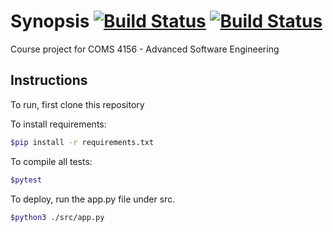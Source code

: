 # Synopsis [![Build Status](https://travis-ci.com/Deep-Optimum/BackEnd.svg?branch=main)](https://travis-ci.com/Deep-Optimum/BackEnd) [![Build Status](https://travis-ci.com/Deep-Optimum/Front-End-Demo.svg?branch=main)](https://travis-ci.com/Deep-Optimum/Front-End-Demo)
Course project for COMS 4156 - Advanced Software Engineering

## Instructions
To run, first clone this repository

To install requirements:
```sh
$pip install -r requirements.txt
```

To compile all tests:

```sh
$pytest
```

To deploy, run the app.py file under src. 
```sh
$python3 ./src/app.py
```